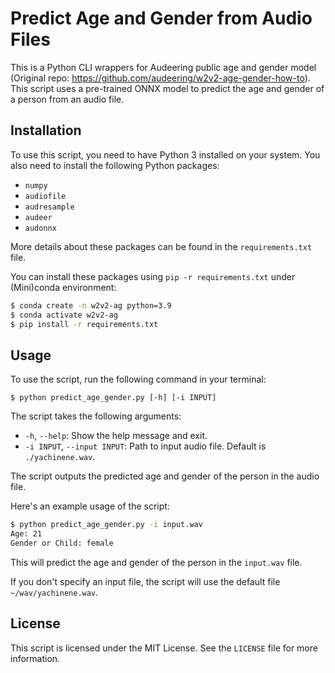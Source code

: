 # Predict Age and Gender from Audio Files  
This is a Python CLI wrappers for Audeering public age and gender model (Original repo: https://github.com/audeering/w2v2-age-gender-how-to).
This script uses a pre-trained ONNX model to predict the age and gender of a person from an audio file.

## Installation

To use this script, you need to have Python 3 installed on your system. You also need to install the following Python packages:

- `numpy`
- `audiofile`
- `audresample`
- `audeer`
- `audonnx`

More details about these packages can be found in the `requirements.txt` file.

You can install these packages using `pip -r requirements.txt` under (Mini)conda environment:

```bash
$ conda create -n w2v2-ag python=3.9
$ conda activate w2v2-ag
$ pip install -r requirements.txt

```

## Usage

To use the script, run the following command in your terminal:

```
$ python predict_age_gender.py [-h] [-i INPUT]
```

The script takes the following arguments:

- `-h`, `--help`: Show the help message and exit.
- `-i INPUT`, `--input INPUT`: Path to input audio file. Default is `./yachinene.wav`.

The script outputs the predicted age and gender of the person in the audio file.

Here's an example usage of the script:

```bash
$ python predict_age_gender.py -i input.wav
Age: 21
Gender or Child: female
```

This will predict the age and gender of the person in the `input.wav` file.

If you don't specify an input file, the script will use the default file `~/wav/yachinene.wav`.

## License

This script is licensed under the MIT License. See the `LICENSE` file for more information.
